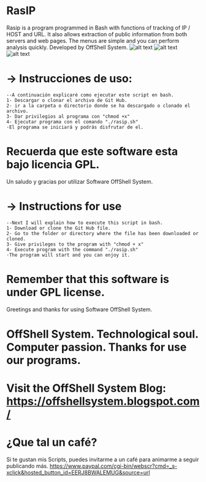 # RasIP 
Rasip is a program programmed in Bash with functions of tracking of IP / HOST and URL. It also allows extraction of public information from both servers and web pages. The menus are simple and you can perform analysis quickly. Developed by OffShell System.
![alt text](https://raw.githubusercontent.com/OffShellSystem/RasIP/master/rasip1.png)
![alt text](https://raw.githubusercontent.com/OffShellSystem/RasIP/master/rasip2.png)
![alt text](https://raw.githubusercontent.com/OffShellSystem/RasIP/master/rasip3.png)
# -> Instrucciones de uso:
    --A continuación explicaré como ejecutar este script en bash.
    1- Descargar o clonar el archivo de Git Hub.
    2- ir a la carpeta o directorio donde se ha descargado o clonado el archivo.
    3- Dar privilegios al programa con "chmod +x"
    4- Ejecutar programa con el comando "./rasip.sh"
    ·El programa se iniciará y podrás disfrutar de el.
# Recuerda que este software esta bajo licencia GPL.
Un saludo y gracias por utilizar Software OffShell System.

# -> Instructions for use
    --Next I will explain how to execute this script in bash.
    1- Download or clone the Git Hub file.
    2- Go to the folder or directory where the file has been downloaded or cloned.
    3- Give privileges to the program with "chmod + x"
    4- Execute program with the command "./rasip.sh"
    ·The program will start and you can enjoy it.
# Remember that this software is under GPL license.
Greetings and thanks for using Software OffShell System.

# OffShell System. Technological soul. Computer passion. Thanks for use our programs.
# Visit the OffShell System Blog: https://offshellsystem.blogspot.com/
# ¿Que tal un café?
Si te gustan mis Scripts, puedes invitarme a un café para animarme a seguir publicando más.
https://www.paypal.com/cgi-bin/webscr?cmd=_s-xclick&hosted_button_id=EERJ8BWALEMUG&source=url

